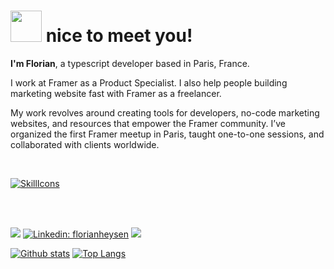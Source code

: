 
# <img src="https://media.giphy.com/media/WUlplcMpOCEmTGBtBW/giphy.gif" width="50"> nice to meet you!
**I'm Florian**, a typescript developer based in Paris, France. 


I work at Framer as a Product Specialist. I also help people building marketing website fast with Framer as a freelancer.

My work revolves around creating tools for developers, no-code marketing websites, and resources that empower the Framer community. I’ve organized the first Framer meetup in Paris, taught one-to-one sessions, and collaborated with clients worldwide.

<br /> 

[![SkillIcons](https://skillicons.dev/icons?i=ts,react,nextjs,cloudflare,workers,docker,tailwind)]()

<br />
<br />

![](https://dcbadge.vercel.app/api/shield/170526147107356672?style=flat&compact=true)
[![Linkedin: florianheysen](https://img.shields.io/badge/-florianheysen-blue?style=flat-square&logo=Linkedin&logoColor=white&link=https://www.linkedin.com/in/florianheysen/)](https://www.linkedin.com/in/florian-heysen/?locale=en_US)
![](https://komarev.com/ghpvc/?username=heysenflorian&style=flat-square&color=lightgrey)


<a href="#">![Github stats](https://github-readme-stats.vercel.app/api?username=florianheysen&theme=blueberry&count_private=true&hide_border=true&line_height=20)</a>
<a href="#">![Top Langs](https://github-readme-stats.vercel.app/api/top-langs/?username=florianheysen&layout=compact&theme=blueberry&count_private=true&hide_border=true)</a>


